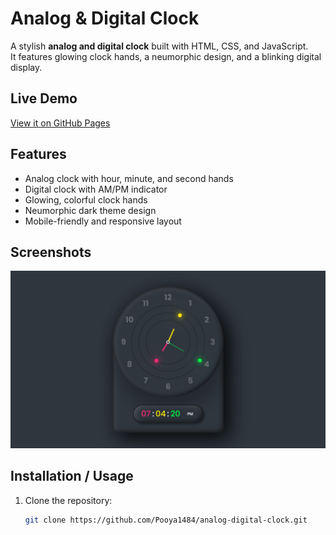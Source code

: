 # Analog & Digital Clock

A stylish **analog and digital clock** built with HTML, CSS, and JavaScript.  
It features glowing clock hands, a neumorphic design, and a blinking digital display.

## Live Demo

[View it on GitHub Pages](https://pooya1484.github.io/analog-digital-clock)

## Features

-	Analog clock with hour, minute, and second hands
-	Digital clock with AM/PM indicator
-	Glowing, colorful clock hands
-	Neumorphic dark theme design
-	Mobile-friendly and responsive layout

## Screenshots

![Clock Screenshot](screenshot.png)

## Installation / Usage

1. Clone the repository:
	```bash
	git clone https://github.com/Pooya1484/analog-digital-clock.git
	```